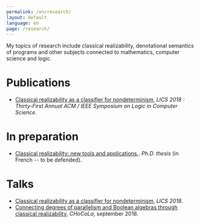 ```yaml
---
permalink: /en/research/
layout: default
language: en
page: /research/
---
```


My topics of research include classical realizability, denotational semantics of programs and other subjects connected to mathematics, computer science and logic.

Publications
============

* [Classical realizability as a classifier for nondeterminism](/docs/geoffroy-2018-classical-realizability-classifier-for-nondeterminism.pdf), *LICS 2018 : Thirty-First Annual ACM / IEEE Symposium on Logic in Computer Science*.

In preparation
==============

* [Classical realizability: new tools and applications.](/docs/these-pre-soutenance.pdf). *Ph.D. thesis* (in French -- to be defended).

Talks
=====

* [Classical realizability as a classifier for nondeterminism](/docs/slides-geoffroy-2018-classical-realizability-classifier-for-nondeterminism.pdf), *LICS 2018*.
* [Connecting degrees of parallelism and Boolean algebras through classical realizability](/docs/slides-geoffroy-chocola-09-2018.pdf), *CHoCoLa*, september 2018.
